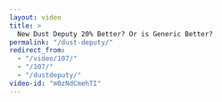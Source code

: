 ```yaml
---
layout: video
title: >
  New Dust Deputy 20% Better? Or is Generic Better?
permalink: "/dust-deputy/"
redirect_from:
  - "/video/107/"
  - "/107/"
  - "/dustdeputy/"
video-id: "m0zNdCmehTI"
---
```

